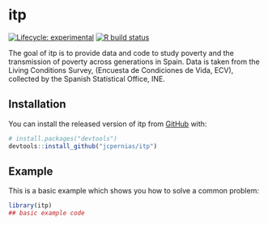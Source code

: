 
# itp

<!-- badges: start -->
[![Lifecycle: experimental](https://img.shields.io/badge/lifecycle-experimental-orange.svg)](https://www.tidyverse.org/lifecycle/#experimental)
[![R build status](https://github.com/jcpernias/itp/workflows/R-CMD-check/badge.svg)](https://github.com/jcpernias/itp/actions)
<!-- badges: end -->

The goal of itp is to provide data and code to study poverty and the transmission of poverty across generations in Spain. Data is taken from the Living Conditions Survey,  (Encuesta de Condiciones de Vida, ECV), collected by the Spanish Statistical Office, INE.

## Installation

You can install the released version of itp from [GitHub](https://github.com/) with:

``` r
# install.packages("devtools")
devtools::install_github("jcpernias/itp")
```

## Example

This is a basic example which shows you how to solve a common problem:

``` r
library(itp)
## basic example code
```

